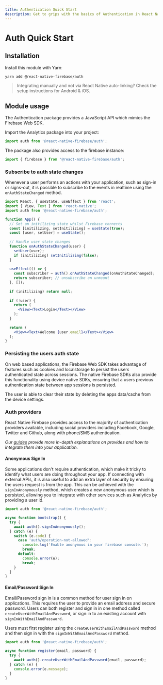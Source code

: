 ```yaml
---
title: Authentication Quick Start
description: Get to grips with the basics of Authentication in React Native Firebase
---
```


# Auth Quick Start

## Installation

Install this module with Yarn:

```bash
yarn add @react-native-firebase/auth
```

> Integrating manually and not via React Native auto-linking? Check the setup instructions for <Anchor version group href="/android">Android</Anchor> & <Anchor version group href="/ios">iOS</Anchor>.


## Module usage

The Authentication package provides a JavaScript API which mimics the Firebase Web SDK.

Import the Analytics package into your project:

```js
import auth from '@react-native-firebase/auth';
```

The package also provides access to the firebase instance:

```js
import { firebase } from '@react-native-firebase/auth';
```

### Subscribe to auth state changes

Whenever a user performs an actions with your application, such as sign-in or signs-out, it is possible to subscribe
to the events in realtime using the `onAuthStateChanged` method.

```jsx
import React, { useState, useEffect } from 'react';
import { View, Text } from 'react-native';
import auth from '@react-native-firebase/auth';

function App() {
  // Set an initilizing state whilst Firebase connects
  const [initilizing, setInitilizing] = useState(true);
  const [user, setUser] = useState();
  
  // Handle user state changes
  function onAuthStateChanged(user) {
    setUser(user);
    if (initilizing) setInitilizing(false);
  }
  
  useEffect(() => {
    const subscriber = auth().onAuthStateChanged(onAuthStateChanged);
    return subscriber; // unsubscribe on unmount
  }, []);
 
  if (initilizing) return null;
  
  if (!user) {
    return (
      <View><Text>Login</Text></View>
    );
  }
  
  return (
    <View><Text>Welcome {user.email}</Text></View>
  );
}
```

### Persisting the users auth state

On web based applications, the Firebase Web SDK takes advantage of features such as cookies and localstorage to persist
the users authenticated state across sessions. The native Firebase SDKs also provide this functionality using device native
SDKs, ensuring that a users previous authentication state between app sessions is persisted.

The user is able to clear their state by deleting the apps data/cache from the device settings.


### Auth providers

React Native Firebase provides access to the majority of authentication providers available, including social providers
including Facebook, Google, Twitter and Github, along with phone/SMS authentication.

*Our [guides](/guides?tags=auth) provide more in-depth explanations on provides and how to integrate them into your application.* 

#### Anonymous Sign In

Some applications don't require authentication, which make it tricky to identify what users are doing throughout your app.
If connecting with external APIs, it is also useful to add an extra layer of security by ensuring the users request is 
from the app. This can be achieved with the `signInAnonymously` method, which creates a new anonymous user which is
persisted, allowing you to integrate with other services such as Analytics by providing a user id.

```js
import auth from '@react-native-firebase/auth';

async function bootstrap() {
  try {
    await auth().signInAnonymously();
  } catch (e) {
    switch (e.code) {
      case 'auth/operation-not-allowed':
        console.log('Enable anonymous in your firebase console.');
        break;
      default:
        console.error(e);
        break;
    }
  }
}
```

#### Email/Password Sign In

Email/Password sign in is a common method for user sign in on applications. This requires the user to provide
an email address and secure password. Users can both register and sign in in one method called 
 `createUserWithEmailAndPassword`, or sign in to an existing account with `signInWithEmailAndPassword`.

Users must first register using the `createUserWithEmailAndPassword` method
and then sign in with the `signInWithEmailAndPassword` method.

```js
import auth from '@react-native-firebase/auth';

async function register(email, password) {
  try {
    await auth().createUserWithEmailAndPassword(email, password);
  } catch (e) {
    console.error(e.message);
  }
}
```

